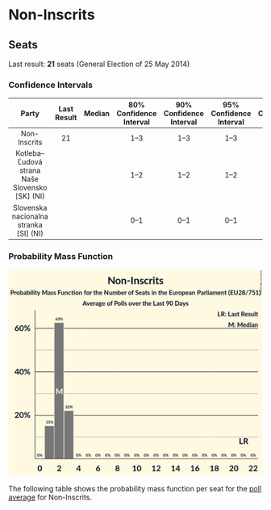 # Non-Inscrits

## Seats

Last result: **21** seats (General Election of 25 May 2014)

### Confidence Intervals

| Party | Last Result | Median | 80% Confidence Interval | 90% Confidence Interval | 95% Confidence Interval | 99% Confidence Interval |
|:-----:|:-----------:|:------:|:-----------------------:|:-----------------------:|:-----------------------:|:-----------------------:|
| Non-Inscrits | 21 |  | 1–3 | 1–3 | 1–3 | 1–3 |
| Kotleba–Ľudová strana Naše Slovensko [SK] (NI) | |  | 1–2 | 1–2 | 1–2 | 1–2 |
| Slovenska nacionalna stranka [SI] (NI) | |  | 0–1 | 0–1 | 0–1 | 0–1 |

### Probability Mass Function

![Graph with seats probability mass function not yet produced](average-2019-07-31-seats-pmf-non-inscrits.png "Seats Probability Mass Function")

The following table shows the probability mass function per seat for the [poll average](average-2019-07-31.html) for Non-Inscrits.

